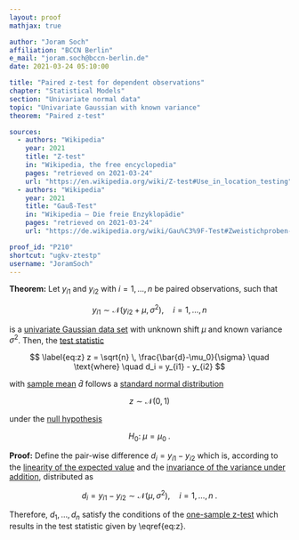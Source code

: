 ```yaml
---
layout: proof
mathjax: true

author: "Joram Soch"
affiliation: "BCCN Berlin"
e_mail: "joram.soch@bccn-berlin.de"
date: 2021-03-24 05:10:00

title: "Paired z-test for dependent observations"
chapter: "Statistical Models"
section: "Univariate normal data"
topic: "Univariate Gaussian with known variance"
theorem: "Paired z-test"

sources:
  - authors: "Wikipedia"
    year: 2021
    title: "Z-test"
    in: "Wikipedia, the free encyclopedia"
    pages: "retrieved on 2021-03-24"
    url: "https://en.wikipedia.org/wiki/Z-test#Use_in_location_testing"
  - authors: "Wikipedia"
    year: 2021
    title: "Gauß-Test"
    in: "Wikipedia – Die freie Enzyklopädie"
    pages: "retrieved on 2021-03-24"
    url: "https://de.wikipedia.org/wiki/Gau%C3%9F-Test#Zweistichproben-Gau%C3%9F-Test_f%C3%BCr_abh%C3%A4ngige_(verbundene)_Stichproben"

proof_id: "P210"
shortcut: "ugkv-ztestp"
username: "JoramSoch"
---
```



**Theorem:** Let $y_{i1}$ and $y_{i2}$ with $i = 1, \ldots, n$ be paired observations, such that

$$ \label{eq:ugkv}
y_{i1} \sim \mathcal{N}(y_{i2} + \mu, \sigma^2), \quad i = 1, \ldots, n
$$

is a [univariate Gaussian data set](/D/ugkv) with unknown shift $\mu$ and known variance $\sigma^2$. Then, the [test statistic](/D/tstat)

$$ \label{eq:z}
z = \sqrt{n} \, \frac{\bar{d}-\mu_0}{\sigma} \quad \text{where} \quad d_i = y_{i1} - y_{i2}
$$

with [sample mean](/D/mean-samp) $\bar{d}$ follows a [standard normal distribution](/D/snorm)

$$ \label{eq:z-dist}
z \sim \mathcal{N}(0, 1)
$$

under the [null hypothesis](/D/h0)

$$ \label{eq:ztestp-h0}
H_0: \; \mu = \mu_0 \; .
$$


**Proof:** Define the pair-wise difference $d_i = y_{i1} - y_{i2}$ which is, according to the [linearity of the expected value](/P/mean-lin) and the [invariance of the variance under addition](/P/var-inv), distributed as

$$ \label{eq:d-dist}
d_i = y_{i1} - y_{i2} \sim \mathcal{N}(\mu, \sigma^2), \quad i = 1, \ldots, n \; .
$$

Therefore, $d_1, \ldots, d_n$ satisfy the conditions of the [one-sample z-test](/P/ug-ztest1) which results in the test statistic given by \eqref{eq:z}.